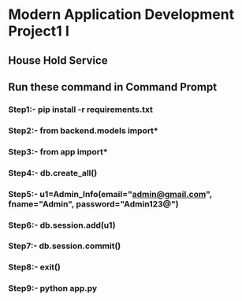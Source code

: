 # Modern Application Development Project1 I
## House Hold Service

## Run these command in Command Prompt

### Step1:- pip install -r requirements.txt 
### Step2:- from backend.models import*
### Step3:- from app import*
### Step4:- db.create_all()
### Step5:- u1=Admin_Info(email="admin@gmail.com", fname="Admin", password="Admin123@")
### Step6:- db.session.add(u1)
### Step7:- db.session.commit()
### Step8:- exit()
### Step9:- python app.py

